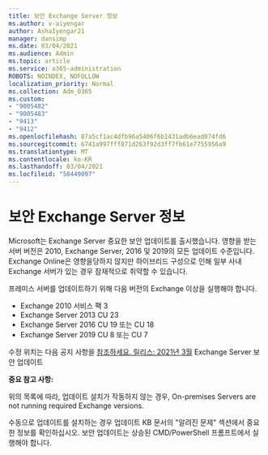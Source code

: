 ```yaml
---
title: 보안 Exchange Server 정보
ms.author: v-aiyengar
author: AshaIyengar21
manager: dansimp
ms.date: 03/04/2021
ms.audience: Admin
ms.topic: article
ms.service: o365-administration
ROBOTS: NOINDEX, NOFOLLOW
localization_priority: Normal
ms.collection: Adm_O365
ms.custom:
- "9005482"
- "9005483"
- "9413"
- "9412"
ms.openlocfilehash: 87a5cf1ac4dfb96a5406f6b1431adb6ead074fd6
ms.sourcegitcommit: 6741a997fff871d263f92d3ff7fb61e7755956a9
ms.translationtype: MT
ms.contentlocale: ko-KR
ms.lasthandoff: 03/04/2021
ms.locfileid: "50449097"
---
```

# <a name="about-exchange-server-security-updates"></a>보안 Exchange Server 정보

Microsoft는 Exchange Server 중요한 보안 업데이트를 출시했습니다. 영향을 받는 서버 버전은 2010, Exchange Server, 2016 및 2019의 모든 업데이트 수준입니다. Exchange Online은 영향을당하지 않지만 하이브리드 구성으로 인해 일부 사내 Exchange 서버가 있는 경우 잠재적으로 취약할 수 있습니다.

프레미스 서버를 업데이트하기 위해 다음 버전의 Exchange 이상을 실행해야 합니다.

- Exchange 2010 서비스 팩 3
- Exchange Server 2013 CU 23
- Exchange Server 2016 CU 19 또는 CU 18
- Exchange Server 2019 CU 8 또는 CU 7

수정 위치는 다음 공지 사항을 [참조하세요. 릴리스: 2021년 3월](https://techcommunity.microsoft.com/t5/exchange-team-blog/released-march-2021-exchange-server-security-updates/ba-p/2175901) Exchange Server 보안 업데이트

**중요 참고 사항:**

위의 목록에 따라, 업데이트 설치가 작동하지 않는 경우, On-premises Servers are not running required Exchange versions.

수동으로 업데이트를 설치하는 경우 업데이트 KB 문서의 "알려진 문제" 섹션에서 중요한 정보를 확인하십시오. 보안 업데이트는 상승된 CMD/PowerShell 프롬프트에서 실행해야 합니다.
